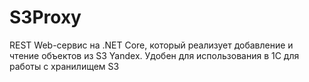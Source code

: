 # S3Proxy
REST Web-сервис на .NET Core, который реализует добавление и чтение объектов из S3 Yandex. Удобен для использования в 1С для работы с хранилищем S3
